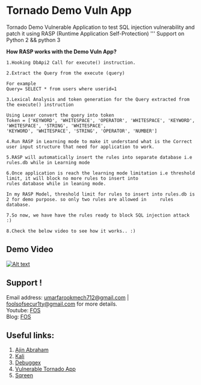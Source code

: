 # Tornado Demo Vuln App
Tornado Demo Vulnerable Application to test SQL injection vulnerability and patch it using RASP (Runtime Application Self-Protection)
''' Support on Python 2 && python 3 


**How RASP works with the Demo Vuln App?**

    1.Hooking DbApi2 Call for execute() instruction.
    
    2.Extract the Query from the execute (query)

    For example
    Query= SELECT * from users where userid=1

    3.Lexical Analysis and token generation for the Query extracted from the execute() instruction

    Using Lexer convert the query into token
    Token = ['KEYWORD', 'WHITESPACE', 'OPERATOR', 'WHITESPACE', 'KEYWORD', 'WHITESPACE', 'STRING', 'WHITESPACE',
    'KEYWORD', 'WHITESPACE', 'STRING', 'OPERATOR', 'NUMBER']
    
    4.Run RASP in Learning mode to make it understand what is the Correct user input structure that need for application to work.
    
    5.RASP will automatically insert the rules into separate database i.e rules.db while in Learning mode
    
    6.Once application is reach the learning mode limitation i.e threshold limit, it will block no more rules to insert into
    rules database while in leaning mode.
    
    In my RASP Model, threshold limit for rules to insert into rules.db is 2 for demo purpose. so only two rules are allowed in     rules database. 
    
    7.So now, we have have the rules ready to block SQL injection attack :)
    
    8.Check the below video to see how it works.. :)
    
## Demo Video
  
   [![Alt text](https://img.youtube.com/vi/5yKH3nFZ9lY/0.jpg)](https://www.youtube.com/watch?v=5yKH3nFZ9lY)

## Support !
 Email address: umarfarookmech712@gmail.com | foolsofsecur1ty@gmail.com for more details. <br>
 Youtube: [FOS](https://www.youtube.com/channel/UCEBHO0kD1WFvIhf9wBCU-VQ) <br>
 Blog: [FOS](https://fosecurity.blogspot.com) 

## Useful links:
 1. [Ajin Abraham](http://ajinabraham.com/)
 2. [Kali](https://www.kali.org/)
 3. [Debuggex](https://www.debuggex.com/)
 4. [Vulnerable Tornado App](https://github.com/ajinabraham/Vulnerable_Tornado_App)
 6. [Sqreen](https://blog.sqreen.io/)

